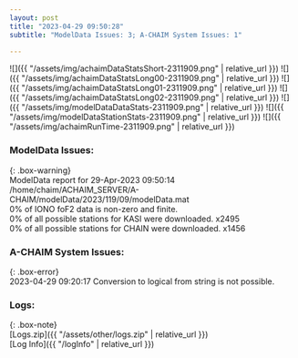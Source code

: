 ```yaml
---
layout: post
title: "2023-04-29 09:50:28"
subtitle: "ModelData Issues: 3; A-CHAIM System Issues: 1"

---
```


![]({{ "/assets/img/achaimDataStatsShort-2311909.png" | relative_url }})
![]({{ "/assets/img/achaimDataStatsLong00-2311909.png" | relative_url }})
![]({{ "/assets/img/achaimDataStatsLong01-2311909.png" | relative_url }})
![]({{ "/assets/img/achaimDataStatsLong02-2311909.png" | relative_url }})
![]({{ "/assets/img/modelDataDataStats-2311909.png" | relative_url }})
![]({{ "/assets/img/modelDataStationStats-2311909.png" | relative_url }})
![]({{ "/assets/img/achaimRunTime-2311909.png" | relative_url }})


### ModelData Issues:  
  
{: .box-warning}  
 ModelData report for 29-Apr-2023 09:50:14   
 /home/chaim/ACHAIM_SERVER/A-CHAIM/modelData/2023/119/09/modelData.mat   
 0% of IONO foF2 data is non-zero and finite.   
 0% of all possible stations for KASI were downloaded. x2495   
 0% of all possible stations for CHAIN were downloaded. x1456   
  
### A-CHAIM System Issues:  
  
{: .box-error}  
2023-04-29 09:20:17 Conversion to logical from string is not possible.  

### Logs:  
  
{: .box-note}  
[Logs.zip]({{ "/assets/other/logs.zip" | relative_url }})  
[Log Info]({{ "/logInfo" | relative_url }})  
